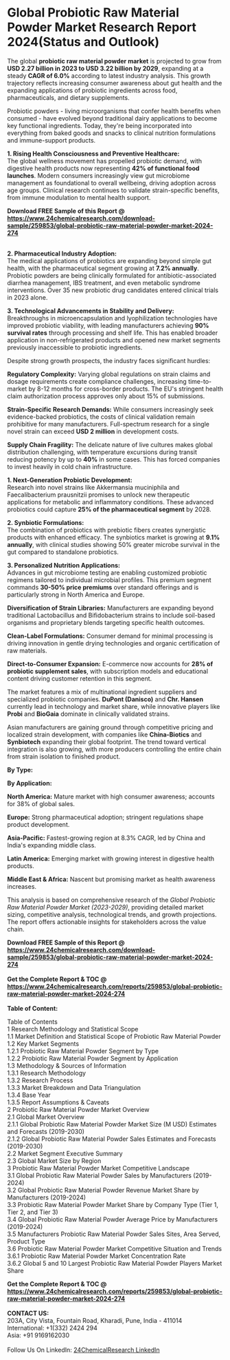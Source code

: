 <h1>Global Probiotic Raw Material Powder Market Research Report 2024(Status and Outlook)</h1><p>The global <strong>probiotic raw material powder market</strong> is projected to grow from <strong>USD 2.27 billion in 2023 to USD 3.22 billion by 2029</strong>, expanding at a steady <strong>CAGR of 6.0%</strong> according to latest industry analysis. This growth trajectory reflects increasing consumer awareness about gut health and the expanding applications of probiotic ingredients across food, pharmaceuticals, and dietary supplements.</p><p>Probiotic powders - living microorganisms that confer health benefits when consumed - have evolved beyond traditional dairy applications to become key functional ingredients. Today, they're being incorporated into everything from baked goods and snacks to clinical nutrition formulations and immune-support products.</p><p><strong>1. Rising Health Consciousness and Preventive Healthcare:</strong><br>
The global wellness movement has propelled probiotic demand, with digestive health products now representing <strong>42% of functional food launches</strong>. Modern consumers increasingly view gut microbiome management as foundational to overall wellbeing, driving adoption across age groups. Clinical research continues to validate strain-specific benefits, from immune modulation to mental health support.</p><div><b>Download FREE Sample of this Report @ 
            <a href="https://www.24chemicalresearch.com/download-sample/259853/global-probiotic-raw-material-powder-market-2024-274">
            https://www.24chemicalresearch.com/download-sample/259853/global-probiotic-raw-material-powder-market-2024-274</a></b></div><br><p><strong>2. Pharmaceutical Industry Adoption:</strong><br>
The medical applications of probiotics are expanding beyond simple gut health, with the pharmaceutical segment growing at <strong>7.2% annually</strong>. Probiotic powders are being clinically formulated for antibiotic-associated diarrhea management, IBS treatment, and even metabolic syndrome interventions. Over 35 new probiotic drug candidates entered clinical trials in 2023 alone.</p><p><strong>3. Technological Advancements in Stability and Delivery:</strong><br>
Breakthroughs in microencapsulation and lyophilization technologies have improved probiotic viability, with leading manufacturers achieving <strong>90% survival rates</strong> through processing and shelf life. This has enabled broader application in non-refrigerated products and opened new market segments previously inaccessible to probiotic ingredients.</p><p>Despite strong growth prospects, the industry faces significant hurdles:</p><p><strong>Regulatory Complexity:</strong> Varying global regulations on strain claims and dosage requirements create compliance challenges, increasing time-to-market by 8-12 months for cross-border products. The EU's stringent health claim authorization process approves only about 15% of submissions.</p><p><strong>Strain-Specific Research Demands:</strong> While consumers increasingly seek evidence-backed probiotics, the costs of clinical validation remain prohibitive for many manufacturers. Full-spectrum research for a single novel strain can exceed <strong>USD 2 million</strong> in development costs.</p><p><strong>Supply Chain Fragility:</strong> The delicate nature of live cultures makes global distribution challenging, with temperature excursions during transit reducing potency by up to <strong>40%</strong> in some cases. This has forced companies to invest heavily in cold chain infrastructure.</p><p><strong>1. Next-Generation Probiotic Development:</strong><br>
Research into novel strains like Akkermansia muciniphila and Faecalibacterium prausnitzii promises to unlock new therapeutic applications for metabolic and inflammatory conditions. These advanced probiotics could capture <strong>25% of the pharmaceutical segment</strong> by 2028.</p><p><strong>2. Synbiotic Formulations:</strong><br>
The combination of probiotics with prebiotic fibers creates synergistic products with enhanced efficacy. The synbiotics market is growing at <strong>9.1% annually</strong>, with clinical studies showing 50% greater microbe survival in the gut compared to standalone probiotics.</p><p><strong>3. Personalized Nutrition Applications:</strong><br>
Advances in gut microbiome testing are enabling customized probiotic regimens tailored to individual microbial profiles. This premium segment commands <strong>30-50% price premiums</strong> over standard offerings and is particularly strong in North America and Europe.</p><p><strong>Diversification of Strain Libraries:</strong> Manufacturers are expanding beyond traditional Lactobacillus and Bifidobacterium strains to include soil-based organisms and proprietary blends targeting specific health outcomes.</p><p><strong>Clean-Label Formulations:</strong> Consumer demand for minimal processing is driving innovation in gentle drying technologies and organic certification of raw materials.</p><p><strong>Direct-to-Consumer Expansion:</strong> E-commerce now accounts for <strong>28% of probiotic supplement sales</strong>, with subscription models and educational content driving customer retention in this segment.</p><p>The market features a mix of multinational ingredient suppliers and specialized probiotic companies. <strong>DuPont (Danisco)</strong> and <strong>Chr. Hansen</strong> currently lead in technology and market share, while innovative players like <strong>Probi</strong> and <strong>BioGaia</strong> dominate in clinically validated strains.</p><p>Asian manufacturers are gaining ground through competitive pricing and localized strain development, with companies like <strong>China-Biotics</strong> and <strong>Synbiotech</strong> expanding their global footprint. The trend toward vertical integration is also growing, with more producers controlling the entire chain from strain isolation to finished product.</p><p><strong>By Type:</strong></p><p><strong>By Application:</strong></p><p><strong>North America:</strong> Mature market with high consumer awareness; accounts for 38% of global sales.</p><p><strong>Europe:</strong> Strong pharmaceutical adoption; stringent regulations shape product development.</p><p><strong>Asia-Pacific:</strong> Fastest-growing region at 8.3% CAGR, led by China and India's expanding middle class.</p><p><strong>Latin America:</strong> Emerging market with growing interest in digestive health products.</p><p><strong>Middle East &amp; Africa:</strong> Nascent but promising market as health awareness increases.</p><p>This analysis is based on comprehensive research of the <em>Global Probiotic Raw Material Powder Market (2023-2029)</em>, providing detailed market sizing, competitive analysis, technological trends, and growth projections. The report offers actionable insights for stakeholders across the value chain.</p><div><b>Download FREE Sample of this Report @ 
            <a href="https://www.24chemicalresearch.com/download-sample/259853/global-probiotic-raw-material-powder-market-2024-274">
            https://www.24chemicalresearch.com/download-sample/259853/global-probiotic-raw-material-powder-market-2024-274</a></b></div><br><div><b>Get the Complete Report & TOC @ 
            <a href="https://www.24chemicalresearch.com/reports/259853/global-probiotic-raw-material-powder-market-2024-274">
            https://www.24chemicalresearch.com/reports/259853/global-probiotic-raw-material-powder-market-2024-274</a></b></div><br>
            <b>Table of Content:</b><p>Table of Contents<br />
1 Research Methodology and Statistical Scope<br />
1.1 Market Definition and Statistical Scope of Probiotic Raw Material Powder<br />
1.2 Key Market Segments<br />
1.2.1 Probiotic Raw Material Powder Segment by Type<br />
1.2.2 Probiotic Raw Material Powder Segment by Application<br />
1.3 Methodology & Sources of Information<br />
1.3.1 Research Methodology<br />
1.3.2 Research Process<br />
1.3.3 Market Breakdown and Data Triangulation<br />
1.3.4 Base Year<br />
1.3.5 Report Assumptions & Caveats<br />
2 Probiotic Raw Material Powder Market Overview<br />
2.1 Global Market Overview<br />
2.1.1 Global Probiotic Raw Material Powder Market Size (M USD) Estimates and Forecasts (2019-2030)<br />
2.1.2 Global Probiotic Raw Material Powder Sales Estimates and Forecasts (2019-2030)<br />
2.2 Market Segment Executive Summary<br />
2.3 Global Market Size by Region<br />
3 Probiotic Raw Material Powder Market Competitive Landscape<br />
3.1 Global Probiotic Raw Material Powder Sales by Manufacturers (2019-2024)<br />
3.2 Global Probiotic Raw Material Powder Revenue Market Share by Manufacturers (2019-2024)<br />
3.3 Probiotic Raw Material Powder Market Share by Company Type (Tier 1, Tier 2, and Tier 3)<br />
3.4 Global Probiotic Raw Material Powder Average Price by Manufacturers (2019-2024)<br />
3.5 Manufacturers Probiotic Raw Material Powder Sales Sites, Area Served, Product Type<br />
3.6 Probiotic Raw Material Powder Market Competitive Situation and Trends<br />
3.6.1 Probiotic Raw Material Powder Market Concentration Rate<br />
3.6.2 Global 5 and 10 Largest Probiotic Raw Material Powder Players Market Share </p><div><b>Get the Complete Report & TOC @ 
            <a href="https://www.24chemicalresearch.com/reports/259853/global-probiotic-raw-material-powder-market-2024-274">
            https://www.24chemicalresearch.com/reports/259853/global-probiotic-raw-material-powder-market-2024-274</a></b></div><br><b>CONTACT US:</b><br>
            203A, City Vista, Fountain Road, Kharadi, Pune, India - 411014<br>
            International: +1(332) 2424 294<br>
            Asia: +91 9169162030 <br><br>
            Follow Us On LinkedIn: <a href="https://www.linkedin.com/company/24chemicalresearch/">24ChemicalResearch LinkedIn</a>